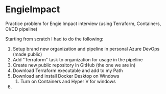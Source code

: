 # EngieImpact
Practice problem for Engie Impact interview (using Terraform, Containers, CI/CD pipeline)

Starting from scratch I had to do the following:

1. Setup brand new organization and pipeline in personal Azure DevOps (made public)
2. Add "Terraform" task to organization for usage in the pipeline
3. Create new public repository in GitHub (the one we are in)
4. Download Terraform executable and add to my Path
5. Download and install Docker Desktop on Windows
   1.  Turn on Containers and Hyper V for windows
6. 
